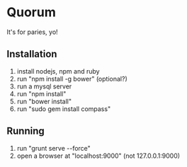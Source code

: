 Quorum
======

It's for paries, yo!

Installation
------------

1. install nodejs, npm and ruby
2. run "npm install -g bower" (optional?)
3. run a mysql server
4. run "npm install"
5. run "bower install"
6. run "sudo gem install compass"

Running
-------

1. run "grunt serve --force"
2. open a browser at "localhost:9000" (not 127.0.0.1:9000)